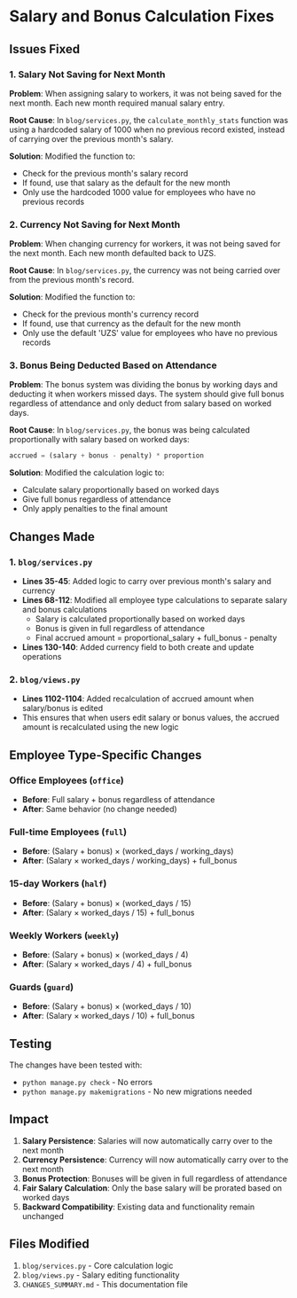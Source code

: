 # Salary and Bonus Calculation Fixes

## Issues Fixed

### 1. Salary Not Saving for Next Month
**Problem**: When assigning salary to workers, it was not being saved for the next month. Each new month required manual salary entry.

**Root Cause**: In `blog/services.py`, the `calculate_monthly_stats` function was using a hardcoded salary of 1000 when no previous record existed, instead of carrying over the previous month's salary.

**Solution**: Modified the function to:
- Check for the previous month's salary record
- If found, use that salary as the default for the new month
- Only use the hardcoded 1000 value for employees who have no previous records

### 2. Currency Not Saving for Next Month
**Problem**: When changing currency for workers, it was not being saved for the next month. Each new month defaulted back to UZS.

**Root Cause**: In `blog/services.py`, the currency was not being carried over from the previous month's record.

**Solution**: Modified the function to:
- Check for the previous month's currency record
- If found, use that currency as the default for the new month
- Only use the default 'UZS' value for employees who have no previous records

### 3. Bonus Being Deducted Based on Attendance
**Problem**: The bonus system was dividing the bonus by working days and deducting it when workers missed days. The system should give full bonus regardless of attendance and only deduct from salary based on worked days.

**Root Cause**: In `blog/services.py`, the bonus was being calculated proportionally with salary based on worked days:
```python
accrued = (salary + bonus - penalty) * proportion
```

**Solution**: Modified the calculation logic to:
- Calculate salary proportionally based on worked days
- Give full bonus regardless of attendance
- Only apply penalties to the final amount

## Changes Made

### 1. `blog/services.py`
- **Lines 35-45**: Added logic to carry over previous month's salary and currency
- **Lines 68-112**: Modified all employee type calculations to separate salary and bonus calculations
  - Salary is calculated proportionally based on worked days
  - Bonus is given in full regardless of attendance
  - Final accrued amount = proportional_salary + full_bonus - penalty
- **Lines 130-140**: Added currency field to both create and update operations

### 2. `blog/views.py`
- **Lines 1102-1104**: Added recalculation of accrued amount when salary/bonus is edited
- This ensures that when users edit salary or bonus values, the accrued amount is recalculated using the new logic

## Employee Type-Specific Changes

### Office Employees (`office`)
- **Before**: Full salary + bonus regardless of attendance
- **After**: Same behavior (no change needed)

### Full-time Employees (`full`)
- **Before**: (Salary + bonus) × (worked_days / working_days)
- **After**: (Salary × worked_days / working_days) + full_bonus

### 15-day Workers (`half`)
- **Before**: (Salary + bonus) × (worked_days / 15)
- **After**: (Salary × worked_days / 15) + full_bonus

### Weekly Workers (`weekly`)
- **Before**: (Salary + bonus) × (worked_days / 4)
- **After**: (Salary × worked_days / 4) + full_bonus

### Guards (`guard`)
- **Before**: (Salary + bonus) × (worked_days / 10)
- **After**: (Salary × worked_days / 10) + full_bonus

## Testing

The changes have been tested with:
- `python manage.py check` - No errors
- `python manage.py makemigrations` - No new migrations needed

## Impact

1. **Salary Persistence**: Salaries will now automatically carry over to the next month
2. **Currency Persistence**: Currency will now automatically carry over to the next month
3. **Bonus Protection**: Bonuses will be given in full regardless of attendance
4. **Fair Salary Calculation**: Only the base salary will be prorated based on worked days
5. **Backward Compatibility**: Existing data and functionality remain unchanged

## Files Modified

1. `blog/services.py` - Core calculation logic
2. `blog/views.py` - Salary editing functionality
3. `CHANGES_SUMMARY.md` - This documentation file 